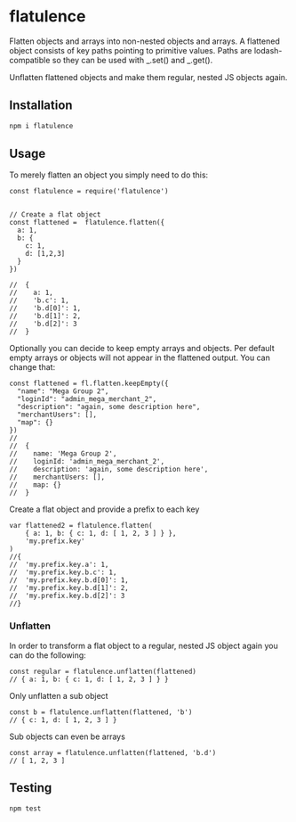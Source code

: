 # flatulence
Flatten objects and arrays into non-nested objects and arrays.
A flattened object consists of key paths pointing to primitive values.
Paths are lodash-compatible so they can be used with _.set() and _.get(). 

Unflatten flattened objects and make them regular, nested JS objects again.

## Installation
```bash
npm i flatulence
```



## Usage
To merely flatten an object you simply need to do this:
```
const flatulence = require('flatulence')


// Create a flat object
const flattened =  flatulence.flatten({
  a: 1,
  b: {
    c: 1,
    d: [1,2,3]
  }
})

//  { 
//    a: 1, 
//    'b.c': 1, 
//    'b.d[0]': 1, 
//    'b.d[1]': 2, 
//    'b.d[2]': 3 
//  }
```

Optionally you can decide to keep empty arrays and objects. Per default empty arrays or objects will not appear in the flattened output. You can change that: 
```
const flattened = fl.flatten.keepEmpty({
  "name": "Mega Group 2",
  "loginId": "admin_mega_merchant_2",
  "description": "again, some description here",
  "merchantUsers": [],
  "map": {}
})
//
//  { 
//    name: 'Mega Group 2',
//    loginId: 'admin_mega_merchant_2',
//    description: 'again, some description here',
//    merchantUsers: [],
//    map: {} 
//  }
```

Create a flat object and provide a prefix to each key

```
var flattened2 = flatulence.flatten(
    { a: 1, b: { c: 1, d: [ 1, 2, 3 ] } }, 
    'my.prefix.key'
)
//{ 
//  'my.prefix.key.a': 1,
//  'my.prefix.key.b.c': 1,
//  'my.prefix.key.b.d[0]': 1,
//  'my.prefix.key.b.d[1]': 2,
//  'my.prefix.key.b.d[2]': 3 
//}
```

### Unflatten

In order to transform a flat object to a regular, nested JS object again you can do the following:

```
const regular = flatulence.unflatten(flattened)
// { a: 1, b: { c: 1, d: [ 1, 2, 3 ] } }
```


Only unflatten a sub object
```
const b = flatulence.unflatten(flattened, 'b')
// { c: 1, d: [ 1, 2, 3 ] }
```

Sub objects can even be arrays
```
const array = flatulence.unflatten(flattened, 'b.d')
// [ 1, 2, 3 ]
```


## Testing

```bash
npm test
```